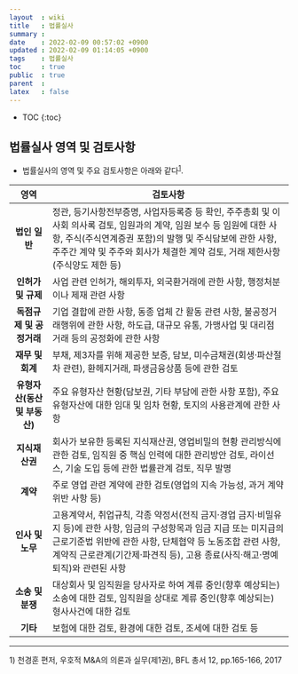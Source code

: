 ```yaml
---
layout  : wiki
title   : 법률실사 
summary : 
date    : 2022-02-09 00:57:02 +0900
updated : 2022-02-09 01:14:05 +0900
tags    : 법률실사 
toc     : true
public  : true
parent  : 
latex   : false
---
```

* TOC
{:toc}

## 법률실사 영역 및 검토사항
* 법률실사의 영역 및 주요 검토사항은 아래와 같다<sup>[1](#footnote_1)</sup>.
 
|   **영역**   | **검토사항** |
|:--------:|------|
| **법인 일반** | 정관, 등기사항전부증명, 사업자등록증 등 확인, 주주총회 및 이사회 의사록 검토, 임원과의 계약, 임원 보수 등 임원에 대한 사항, 주식(주식연계증권 포함)의 발행 및 주식담보에 관한 사항, 주주간 계약 및 주주와 회사가 체결한 계약 검토, 거래 제한사항(주식양도 제한 등) |
| **인허가 및 규제** | 사업 관련 인허가, 해외투자, 외국환거래에 관한 사항, 행정처분이나 제재 관련 사항 |
| **독점규제 및 공정거래** | 기업 결합에 관한 사항, 동종 업체 간 활동 관련 사항, 불공정거래행위에 관한 사항, 하도급, 대규모 유통, 가맹사업 및 대리점 거래 등의 공정화에 관한 사항 |
| **재무 및 회계** | 부채, 제3자를 위해 제공한 보증, 담보, 미수금채권(회생·파산절차 관련), 환헤지거래, 파생금융상품 등에 관한 검토 |
| **유형자산(동산 및 부동산)** | 주요 유형자산 현황(담보권, 기타 부담에 관한 사항 포함), 주요 유형자산에 대한 임대 및 임차 현황, 토지의 사용관계에 관한 사항 |
| **지식재산권** | 회사가 보유한 등록된 지식재산권, 영업비밀의 현황 관리방식에 관한 검토, 임직원 중 핵심 인력에 대한 관리방안 검토, 라이선스, 기술 도입 등에 관한 법률관계 검토, 직무 발명 |
| **계약** | 주로 영업 관련 계약에 관한 검토(영업의 지속 가능성, 과거 계약 위반 사항 등) |
| **인사 및 노무** | 고용계약서, 취업규칙, 각종 약정서(전직 금지·경업 금지·비밀유지 등)에 관한 사항, 임금의 구성항목과 임금 지급 또는 미지급의 근로기준법 위반에 관한 사항, 단체협약 등 노동조합 관련 사항, 계약직 근로관계(기간제·파견직 등), 고용 종료(사직·해고·명예퇴직)와 관련된 사항 |
| **소송 및 분쟁** | 대상회사 및 임직원을 당사자로 하여 계류 중인(향후 예상되는) 소송에 대한 검토, 임직원을 상대로 계류 중인(향후 예상되는) 형사사건에 대한 검토 |
| **기타** | 보험에 대한 검토, 환경에 대한 검토, 조세에 대한 검토 등 |


---
<a name="footnote_1">1</a>) 천경훈 편저, 우호적 M&A의 의론과 실무(제1권), BFL 총서 12, pp.165-166, 2017
